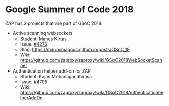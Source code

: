 # Google Summer of Code 2018

ZAP has 2 projects that are part of GSoC 2018:

* Active scanning websockets
  * Student: Manos Kirtas
  * Issue:  [#4276](https://github.com/zaproxy/zaproxy/issues/4276)
  * Blog: https://manosmagnus.github.io/posts/GSoC_18
  * Wiki: https://github.com/zaproxy/zaproxy/wiki/GSoC2018WebSocketScanner
* Authentication helper add-on for ZAP
  * Student: Kajan Mohanagandhirasa 
  * Issue: [#4705](https://github.com/zaproxy/zaproxy/issues/4705)
  * Wiki: https://github.com/zaproxy/zaproxy/wiki/GSoC2018AuthenticationhelperAddOn
